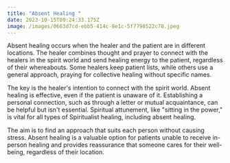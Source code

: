 ```yaml
---
title: "Absent Healing "
date: 2023-10-15T09:24:33.175Z
image: /images/0663d7cd-ebb5-414c-8e1c-5f7798522c78.jpeg
---
```

Absent healing occurs when the healer and the patient are in different locations. The healer combines thought and prayer to connect with the healers in the spirit world and send healing energy to the patient, regardless of their whereabouts. Some healers keep patient lists, while others use a general approach, praying for collective healing without specific names.

The key is the healer's intention to connect with the spirit world. Absent healing is effective, even if the patient is unaware of it. Establishing a personal connection, such as through a letter or mutual acquaintance, can be helpful but isn't essential. Spiritual attunement, like "sitting in the power," is vital for all types of Spiritualist healing, including absent healing.

The aim is to find an approach that suits each person without causing stress. Absent healing is a valuable option for patients unable to receive in-person healing and provides reassurance that someone cares for their well-being, regardless of their location.